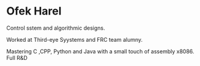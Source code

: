 # Ofek Harel
Control sstem and algorithmic designs.<p>
Worked at Third-eye Syystems and FRC team alumny.<p>
Mastering C ,CPP, Python and Java with a small touch of assembly x8086.
Full R&D
